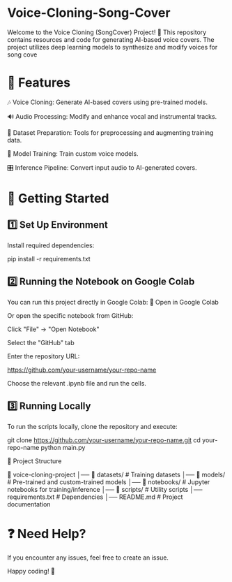 # Voice-Cloning-Song-Cover
Welcome to the Voice Cloning (SongCover) Project! 🚀 This repository contains resources and code for generating AI-based voice covers. The project utilizes deep learning models to synthesize and modify voices for song cove
# 📌 Features

🎶 Voice Cloning: Generate AI-based covers using pre-trained models.

🔊 Audio Processing: Modify and enhance vocal and instrumental tracks.

📁 Dataset Preparation: Tools for preprocessing and augmenting training data.

🤖 Model Training: Train custom voice models.

🎛 Inference Pipeline: Convert input audio to AI-generated covers.

# 🚀 Getting Started

## 1️⃣ Set Up Environment

Install required dependencies:

pip install -r requirements.txt

## 2️⃣ Running the Notebook on Google Colab

You can run this project directly in Google Colab:
🔗 Open in Google Colab

Or open the specific notebook from GitHub:

Click "File" → "Open Notebook"

Select the "GitHub" tab

Enter the repository URL:

https://github.com/your-username/your-repo-name

Choose the relevant .ipynb file and run the cells.

## 3️⃣ Running Locally

To run the scripts locally, clone the repository and execute:

git clone https://github.com/your-username/your-repo-name.git
cd your-repo-name
python main.py

📂 Project Structure

📁 voice-cloning-project
│── 📂 datasets/       # Training datasets
│── 📂 models/         # Pre-trained and custom-trained models
│── 📂 notebooks/      # Jupyter notebooks for training/inference
│── 📂 scripts/        # Utility scripts
│── requirements.txt   # Dependencies
│── README.md          # Project documentation

# ❓ Need Help?

If you encounter any issues, feel free to create an issue.

Happy coding! 🚀


